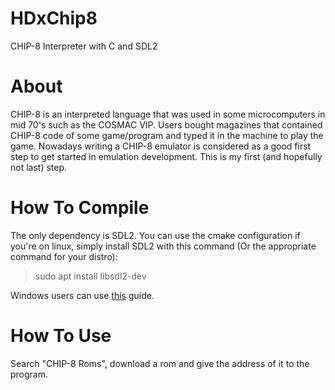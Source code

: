 # HDxChip8
CHIP-8 Interpreter with C and SDL2

# About
CHIP-8 is an interpreted language that was used in some microcomputers in mid 70's such as the COSMAC VIP. Users bought magazines that contained CHIP-8 code of some game/program and typed it in the machine to play the game. Nowadays writing a CHIP-8 emulator is considered as a good first step to get started in emulation development. This is my first (and hopefully not last) step.

# How To Compile
The only dependency is SDL2. You can use the cmake configuration if you're on linux, simply install SDL2 with this command (Or the appropriate command for your distro):
> sudo apt install libsdl2-dev

Windows users can use [this](https://lazyfoo.net/tutorials/SDL/01_hello_SDL/index.php) guide.

# How To Use
Search "CHIP-8 Roms", download a rom and give the address of it to the program.

